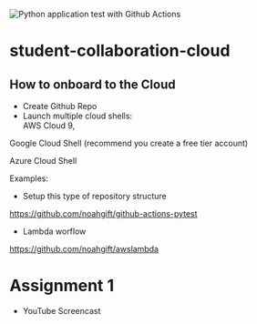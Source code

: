 ![Python application test with Github Actions](https://github.com/noahgift/student-collaboration-cloud/workflows/Python%20application%20test%20with%20Github%20Actions/badge.svg)

# student-collaboration-cloud


## How to onboard to the Cloud

* Create Github Repo
* Launch multiple cloud shells:  
AWS Cloud 9, 

Google Cloud Shell (recommend you create a free tier account) 

Azure Cloud Shell

Examples:

* Setup this type of repository structure

https://github.com/noahgift/github-actions-pytest

* Lambda worflow

https://github.com/noahgift/awslambda


# Assignment 1

* YouTube Screencast
